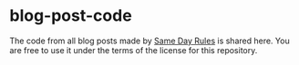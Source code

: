# blog-post-code
The code from all blog posts made by [Same Day Rules](https://samedayrules.com) is shared here. You are free to use it under the terms of the license for this repository.
